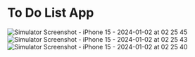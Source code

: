 # To Do List App 
![Simulator Screenshot - iPhone 15 - 2024-01-02 at 02 25 45](https://github.com/re23a/To-do-app/assets/147350855/da17e5ad-568c-40c9-9f00-ca49b28d6ccc)
![Simulator Screenshot - iPhone 15 - 2024-01-02 at 02 25 43](https://github.com/re23a/To-do-app/assets/147350855/edd2ffcc-99f1-4a1d-bf55-1254f039c6d6)
![Simulator Screenshot - iPhone 15 - 2024-01-02 at 02 25 40](https://github.com/re23a/To-do-app/assets/147350855/e83cb751-a8e9-4971-877f-211d32f50cfa)
